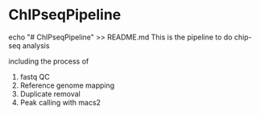 # ChIPseqPipeline

echo "# ChIPseqPipeline" >> README.md
This is the pipeline to do chip-seq analysis

including the process of 
1. fastq QC
2.  Reference genome mapping
3.  Duplicate removal
4.  Peak calling with macs2
